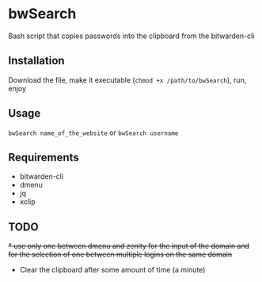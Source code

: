 # bwSearch
Bash script that copies passwords into the clipboard from the bitwarden-cli

## Installation
Download the file, make it executable (`chmod +x /path/to/bwSearch`), run, enjoy

## Usage
`bwSearch name_of_the_website`
or
`bwSearch username`
## Requirements
* bitwarden-cli
* dmenu
* jq
* xclip

## TODO
<s>* use only one between dmenu and zenity for the input of the domain and for the selection of one between multiple logins on the same domain</s>
* Clear the clipboard after some amount of time (a minute)
